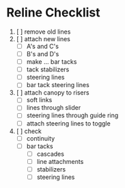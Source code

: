 # Reline Checklist

1. [ ]  remove old lines
2. [ ]  attach new lines
    - [ ]  A's and C's
    - [ ]  B's and D's
    - [ ]  make ... bar tacks
    - [ ]  tack stabilizers
    - [ ]  steering lines
    - [ ]  bar tack steering lines
3. [ ]  attach canopy to risers
    - [ ]  soft links
    - [ ]  lines through slider
    - [ ]  steering lines through guide ring
    - [ ]  attach steering lines to toggle
4. [ ] check
    - [ ]  continuity
    - [ ]  bar tacks
        - [ ]  cascades
        - [ ]  line attachments
        - [ ]  stabilizers
        - [ ]  steering lines